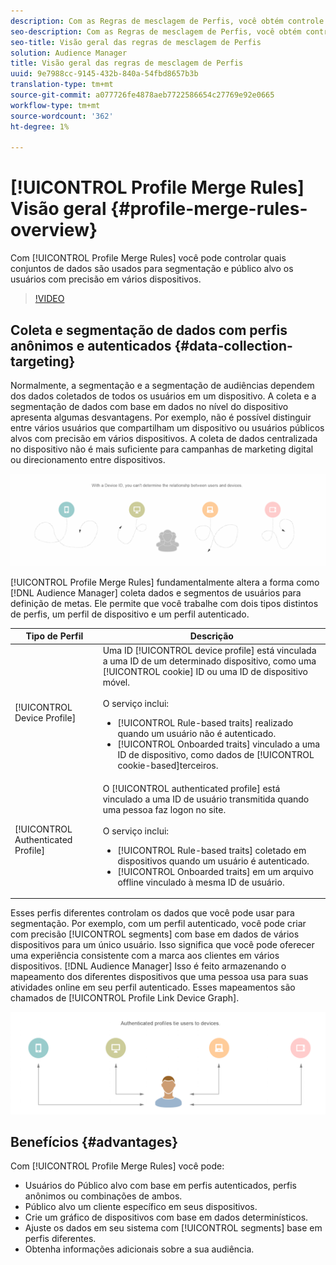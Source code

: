 ```yaml
---
description: Com as Regras de mesclagem de Perfis, você obtém controle sobre os conjuntos de dados usados para segmentação e pode público alvo uma pessoa com precisão em vários dispositivos.
seo-description: Com as Regras de mesclagem de Perfis, você obtém controle sobre os conjuntos de dados usados para segmentação e pode público alvo uma pessoa com precisão em vários dispositivos.
seo-title: Visão geral das regras de mesclagem de Perfis
solution: Audience Manager
title: Visão geral das regras de mesclagem de Perfis
uuid: 9e7988cc-9145-432b-840a-54fbd8657b3b
translation-type: tm+mt
source-git-commit: a077726fe4878aeb7722586654c27769e92e0665
workflow-type: tm+mt
source-wordcount: '362'
ht-degree: 1%

---
```



# [!UICONTROL Profile Merge Rules] Visão geral {#profile-merge-rules-overview}

Com [!UICONTROL Profile Merge Rules] você pode controlar quais conjuntos de dados são usados para segmentação e público alvo os usuários com precisão em vários dispositivos.

>[!VIDEO](https://video.tv.adobe.com/v/28974)

## Coleta e segmentação de dados com perfis anônimos e autenticados {#data-collection-targeting}

Normalmente, a segmentação e a segmentação de audiências dependem dos dados coletados de todos os usuários em um dispositivo. A coleta e a segmentação de dados com base em dados no nível do dispositivo apresenta algumas desvantagens. Por exemplo, não é possível distinguir entre vários usuários que compartilham um dispositivo ou usuários públicos alvos com precisão em vários dispositivos. A coleta de dados centralizada no dispositivo não é mais suficiente para campanhas de marketing digital ou direcionamento entre dispositivos.

![](assets/unauthenticated2.png)

[!UICONTROL Profile Merge Rules] fundamentalmente altera a forma como [!DNL Audience Manager] coleta dados e segmentos de usuários para definição de metas. Ele permite que você trabalhe com dois tipos distintos de perfis, um perfil de dispositivo e um perfil [](../../reference/visitor-authentication-states.md)autenticado.

| Tipo de Perfil | Descrição |
|---|---|
| [!UICONTROL Device Profile] | Uma ID [!UICONTROL device profile] está vinculada a uma ID de um determinado dispositivo, como uma [!UICONTROL cookie] ID ou uma ID de dispositivo móvel.<br><br> O serviço inclui:<ul><li>[!UICONTROL Rule-based traits] realizado quando um usuário não é autenticado.</li><li>[!UICONTROL Onboarded traits] vinculado a uma ID de dispositivo, como dados de [!UICONTROL cookie-based]terceiros.</li></ul> |
| [!UICONTROL Authenticated Profile] | O [!UICONTROL authenticated profile] está vinculado a uma ID de usuário transmitida quando uma pessoa faz logon no site.<br><br>O serviço inclui:<ul><li>[!UICONTROL Rule-based traits] coletado em dispositivos quando um usuário é autenticado.</li><li>[!UICONTROL Onboarded traits] em um arquivo offline vinculado à mesma ID de usuário.</li></ul> |

Esses perfis diferentes controlam os dados que você pode usar para segmentação. Por exemplo, com um perfil [](../../reference/visitor-authentication-states.md)autenticado, você pode criar com precisão [!UICONTROL segments] com base em dados de vários dispositivos para um único usuário. Isso significa que você pode oferecer uma experiência consistente com a marca aos clientes em vários dispositivos. [!DNL Audience Manager] Isso é feito armazenando o mapeamento dos diferentes dispositivos que uma pessoa usa para suas atividades online em seu perfil [](../../reference/visitor-authentication-states.md)autenticado. Esses mapeamentos são chamados de [!UICONTROL Profile Link Device Graph].

![](assets/authenticated2.png)

## Benefícios {#advantages}

Com [!UICONTROL Profile Merge Rules] você pode:

* Usuários do Público alvo com base em perfis [](../../reference/visitor-authentication-states.md)autenticados, perfis anônimos ou combinações de ambos.
* Público alvo um cliente específico em seus dispositivos.
* Crie um gráfico de dispositivos com base em dados determinísticos.
* Ajuste os dados em seu sistema com [!UICONTROL segments] base em perfis diferentes.
* Obtenha informações adicionais sobre a sua audiência.
